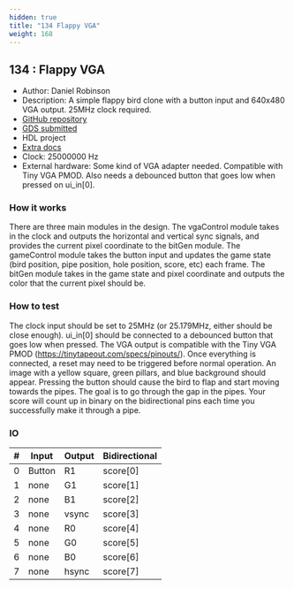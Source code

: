 ```yaml
---
hidden: true
title: "134 Flappy VGA"
weight: 168
---
```


## 134 : Flappy VGA

* Author: Daniel Robinson
* Description: A simple flappy bird clone with a button input and 640x480 VGA output. 25MHz clock required.
* [GitHub repository](https://github.com/Cutout1/tt05-flappy-vga)
* [GDS submitted](https://github.com/Cutout1/tt05-flappy-vga/actions/runs/6703271782)
* HDL project
* [Extra docs](https://github.com/Cutout1/tt05-flappy-vga/blob/main/README.md)
* Clock: 25000000 Hz
* External hardware: Some kind of VGA adapter needed. Compatible with Tiny VGA PMOD. Also needs a debounced button that goes low when pressed on ui_in[0].



### How it works

There are three main modules in the design. The vgaControl module takes in the clock and outputs the horizontal and vertical sync signals, and provides the current pixel coordinate to the bitGen module. The gameControl module takes the button input and updates the game state (bird position, pipe position, hole position, score, etc) each frame. The bitGen module takes in the game state and pixel coordinate and outputs the color that the current pixel should be.


### How to test

The clock input should be set to 25MHz (or 25.179MHz, either should be close enough). ui_in[0] should be connected to a debounced button that goes low when pressed. The VGA output is compatible with the Tiny VGA PMOD (https://tinytapeout.com/specs/pinouts/). Once everything is connected, a reset may need to be triggered before normal operation. An image with a yellow square, green pillars, and blue background should appear. Pressing the button should cause the bird to flap and start moving towards the pipes. The goal is to go through the gap in the pipes. Your score will count up in binary on the bidirectional pins each time you successfully make it through a pipe.


### IO

| # | Input        | Output       | Bidirectional      |
|---|--------------|--------------| -------------------|
| 0 | Button  | R1 | score[0] |
| 1 | none  | G1 | score[1] |
| 2 | none  | B1 | score[2] |
| 3 | none  | vsync | score[3] |
| 4 | none  | R0 | score[4] |
| 5 | none  | G0 | score[5] |
| 6 | none  | B0 | score[6] |
| 7 | none  | hsync | score[7] |
